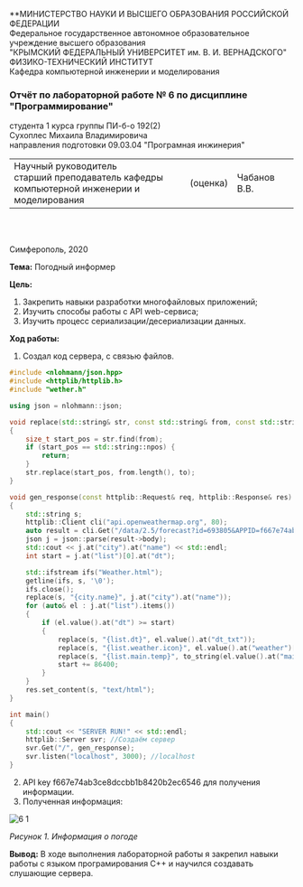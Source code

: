 **МИНИСТЕРСТВО НАУКИ  И ВЫСШЕГО ОБРАЗОВАНИЯ РОССИЙСКОЙ ФЕДЕРАЦИИ  
Федеральное государственное автономное образовательное учреждение высшего образования  
"КРЫМСКИЙ ФЕДЕРАЛЬНЫЙ УНИВЕРСИТЕТ им. В. И. ВЕРНАДСКОГО"  
ФИЗИКО-ТЕХНИЧЕСКИЙ ИНСТИТУТ  
Кафедра компьютерной инженерии и моделирования
### Отчёт по лабораторной работе № 6 по дисциплине "Программирование"

студента 1 курса группы ПИ-б-о 192(2)  
Сухоплес Михаила Владимировича  
направления подготовки 09.03.04 "Програмная инжинерия"  

<table>
<tr><td>Научный руководитель<br/> старший преподаватель кафедры<br/> компьютерной инженерии и моделирования</td>
<td>(оценка)</td>
<td>Чабанов В.В.</td>
</tr>
</table>
<br/><br/>

Симферополь, 2020

**Тема:** Погодный информер

**Цель:** 
1) Закрепить навыки разработки многофайловыx приложений;
2) Изучить способы работы с API web-сервиса;
3) Изучить процесс сериализации/десериализации данных.

**Ход работы:**
1. Создал код сервера, с связью файлов.

```C++
#include <nlohmann/json.hpp>
#include <httplib/httplib.h>
#include "wether.h"

using json = nlohmann::json;

void replace(std::string& str, const std::string& from, const std::string& to)
{
	size_t start_pos = str.find(from);
	if (start_pos == std::string::npos) {
		return;
	}
	str.replace(start_pos, from.length(), to);
}

void gen_response(const httplib::Request& req, httplib::Response& res)
{
	std::string s;
	httplib::Client cli("api.openweathermap.org", 80);
	auto result = cli.Get("/data/2.5/forecast?id=693805&APPID=f667e74ab3ce8dccbb1b8420b2ec6546&units=metric");
	json j = json::parse(result->body);
	std::cout << j.at("city").at("name") << std::endl;
	int start = j.at("list")[0].at("dt");

	std::ifstream ifs("Weather.html");
	getline(ifs, s, '\0');
	ifs.close();
	replace(s, "{city.name}", j.at("city").at("name"));
	for (auto& el : j.at("list").items())
	{
		if (el.value().at("dt") >= start)
		{
			replace(s, "{list.dt}", el.value().at("dt_txt"));
			replace(s, "{list.weather.icon}", el.value().at("weather")[0].at("icon"));
			replace(s, "{list.main.temp}", to_string(el.value().at("main").at("temp")));
			start += 86400;
		}
	}
	res.set_content(s, "text/html");
}

int main()
{
	std::cout << "SERVER RUN!" << std::endl;
	httplib::Server svr; //Создаём сервер
	svr.Get("/", gen_response);
	svr.listen("localhost", 3000); //localhost 
}
```
2. API key f667e74ab3ce8dccbb1b8420b2ec6546  для получения информации.
3. Полученная информация:

![6 1](https://user-images.githubusercontent.com/55508481/84675922-8fdd6480-af35-11ea-8612-fba788583bef.png)

*Рисунок 1. Информация о погоде*

**Вывод:** В ходе выполнения лабораторной работы я закрепил навыки работы с языком програмирования C++ и научился создавать слушающие сервера.
